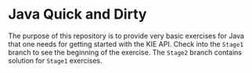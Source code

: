 # Java Quick and Dirty

The purpose of this repository is to provide very basic exercises for Java that one needs for getting started with the KIE API. Check into the `Stage1` branch to see the beginning of the exercise. The `Stage2` branch contains solution for `Stage1` exercises.
